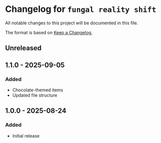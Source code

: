 # Changelog for `fungal reality shift`

All notable changes to this project will be documented in this file.

The format is based on [Keep a Changelog](https://keepachangelog.com/en/1.0.0/),

## Unreleased

## 1.1.0 - 2025-09-05

### Added
- Chocolate-themed items
- Updated file structure

## 1.0.0 - 2025-08-24

### Added
- Initial release
